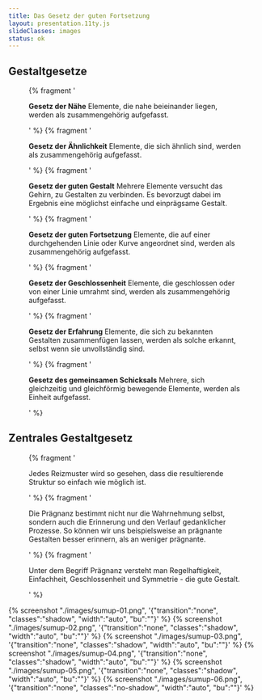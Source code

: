 ```yaml
---
title: Das Gesetz der guten Fortsetzung
layout: presentation.11ty.js
slideClasses: images
status: ok
---
```



<section class="simple">
  <div>
  <h1>Gestaltgesetze</h1>
  <figure>
    {% fragment '<p class="list"><strong>Gesetz der Nähe</strong> Elemente, die nahe beieinander liegen, werden als zusammengehörig aufgefasst.</p>' %}
    {% fragment '<p class="list"><strong>Gesetz der Ähnlichkeit</strong> Elemente, die sich ähnlich sind, werden als zusammengehörig aufgefasst.</p>' %}
    {% fragment '<p class="list"><strong>Gesetz der guten Gestalt</strong> Mehrere Elemente versucht das Gehirn, zu Gestalten zu verbinden. Es bevorzugt dabei im Ergebnis eine möglichst einfache und einprägsame Gestalt.</p>' %}
    {% fragment '<p class="list"><strong>Gesetz der guten Fortsetzung</strong> Elemente, die auf einer durchgehenden Linie oder Kurve angeordnet sind, werden als zusammengehörig aufgefasst.</p>' %}
    {% fragment '<p class="list"><strong>Gesetz der Geschlossenheit</strong> Elemente, die geschlossen oder von einer Linie umrahmt sind, werden als zusammengehörig aufgefasst.</p>' %}
    {% fragment '<p class="list"><strong>Gesetz der Erfahrung</strong> Elemente, die sich zu bekannten Gestalten zusammenfügen lassen, werden als solche erkannt, selbst wenn sie unvollständig sind.</p>' %}
    {% fragment '<p class="list"><strong>Gesetz des gemeinsamen Schicksals</strong> Mehrere, sich gleichzeitig und gleichförmig bewegende Elemente, werden als Einheit aufgefasst.</p>' %}
  </figure>
  </div>
</section>

<section class="simple">
  <div>
  <h1>Zentrales Gestaltgesetz</h1>
  <figure>
    {% fragment '<p class="list">Jedes Reizmuster wird so gesehen, dass die resultierende Struktur so einfach wie möglich ist.</p>' %}
    {% fragment '<p class="list">Die Prägnanz bestimmt nicht nur die Wahrnehmung selbst, sondern auch die Erinnerung und den Verlauf gedanklicher Prozesse. So können wir uns beispielsweise an prägnante Gestalten besser erinnern, als an weniger prägnante.</p>' %}
    {% fragment '<p class="list">Unter dem Begriff Prägnanz versteht man Regelhaftigkeit, Einfachheit, Geschlossenheit und Symmetrie - die gute Gestalt.</p>' %}
  </figure>
  </div>
</section>

{% screenshot "./images/sumup-01.png", '{"transition":"none", "classes":"shadow", "width":"auto", "bu":""}' %}
{% screenshot "./images/sumup-02.png", '{"transition":"none", "classes":"shadow", "width":"auto", "bu":""}' %}
{% screenshot "./images/sumup-03.png", '{"transition":"none", "classes":"shadow", "width":"auto", "bu":""}' %}
{% screenshot "./images/sumup-04.png", '{"transition":"none", "classes":"shadow", "width":"auto", "bu":""}' %}
{% screenshot "./images/sumup-05.png", '{"transition":"none", "classes":"shadow", "width":"auto", "bu":""}' %}
{% screenshot "./images/sumup-06.png", '{"transition":"none", "classes":"no-shadow", "width":"auto", "bu":""}' %}
